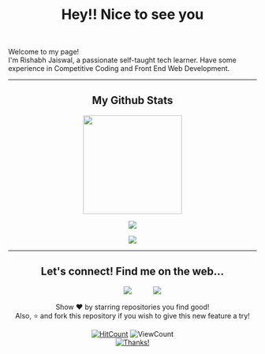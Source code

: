 <h1 align="center">Hey!! Nice to see you</h1>
<br>
</p>
Welcome to my page!<br>
I'm Rishabh Jaiswal, a passionate self-taught tech learner. Have some experience in Competitive Coding and Front End Web Development.
<hr>

<h2 align="center">My Github Stats</h2>

<div align="center">
<img align="center" height="200px" src="https://github-readme-stats.vercel.app/api/top-langs/?username=rishabh-j18&layout=compact&bg_color=0,73FA79,73FDFF,7A81FF&theme=graywhite&langs_count=100">
<p></p>
  <img align="center" src="https://github-readme-stats.vercel.app/api?username=rishabh-j18&count_private=true&show_icons=trueline_height=21&bg_color=0,EC6C6C,FFD479,FFFC79,73FA79&theme=graywhite">
<br>
<p></p>
<img align="center" src="https://github-readme-streak-stats.herokuapp.com/?user=rishabh-j18&theme=dracula">	

</div>

<hr>
<div align="center">
<h2>Let's connect! Find me on the web...
</h2>


<a href="https://github.com/rishabh-j18" target="_blank" style="padding:40px;"><img src="https://img.shields.io/badge/Github-Rishabh_J-green?style=for-the-badge&logo=github"></a>
<a href="mailto:rishabh.itdev@gmail.com" target="_blank"><img src="https://img.shields.io/badge/Email-rishabh.itdev@gmail.com-teal?style=for-the-badge&logo=gmail"></a>

<p>Show ❤️ by starring repositories you find good!<br>
Also, ⭐️ and fork this repository if you wish to give this new feature a try!</p>
</div>


<div align="center">
  
[![HitCount](http://hits.dwyl.com/rishabh-j18/githubcom/rishabh-j18)](https://hits.dwyl.com/rishabh-j18/githubcom/rishabh-j18.svg?style=flat-square) ![ViewCount](https://views.whatilearened.today/views/github/rishabh-j18/Rishabh_J.svg) <br>[![Thanks!](https://img.shields.io/badge/Thanks%20for%20visiting-!-1EAEDB.svg)](https://rishabh-j18.github.io/Rishabh_J/)

</div>
  
